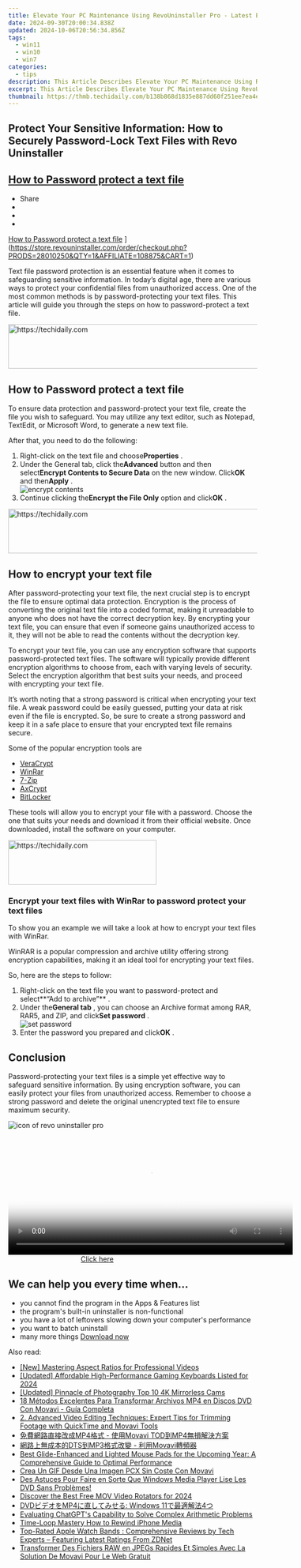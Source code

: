 ```yaml
---
title: Elevate Your PC Maintenance Using RevoUninstaller Pro - Latest Edition Insights
date: 2024-09-30T20:00:34.838Z
updated: 2024-10-06T20:56:34.856Z
tags:
  - win11
  - win10
  - win7
categories:
  - tips
description: This Article Describes Elevate Your PC Maintenance Using RevoUninstaller Pro - Latest Edition Insights
excerpt: This Article Describes Elevate Your PC Maintenance Using RevoUninstaller Pro - Latest Edition Insights
thumbnail: https://thmb.techidaily.com/b138b868d1835e887dd60f251ee7ea4ef4f6730ac1d9438afe31e96762be6b28.jpg
---
```


## Protect Your Sensitive Information: How to Securely Password-Lock Text Files with Revo Uninstaller

## [How to Password protect a text file](https://store.revouninstaller.com/order/checkout.php?PRODS=28010250&QTY=1&AFFILIATE=108875&CART=1)

* Share
* [](http://www.facebook.com/share.php?u=https://www.revouninstaller.com/blog/how-to-password-protect-a-text-file/&title=How+to+Password+protect+a+text+file)
* [](https://twitter.com/intent/tweet?text=How+to+Password+protect+a+text+file&url=https://www.revouninstaller.com/blog/how-to-password-protect-a-text-file/ "Click to share on Twitter")
* [](https://store.revouninstaller.com/order/checkout.php?PRODS=28010250&QTY=1&AFFILIATE=108875&CART=1)

[How to Password protect a text file](https://f057a20f961f56a72089-b74530d2d26278124f446233f95622ef.ssl.cf1.rackcdn.com/site/blog/password-protect-text-files/cover.png) ](https://store.revouninstaller.com/order/checkout.php?PRODS=28010250&QTY=1&AFFILIATE=108875&CART=1)

 Text file password protection is an essential feature when it comes to safeguarding sensitive information. In today’s digital age, there are various ways to protect your confidential files from unauthorized access. One of the most common methods is by password-protecting your text files. This article will guide you through the steps on how to password-protect a text file.

<!-- affiliate ads begin -->
<a href="https://aligracehair.sjv.io/c/5597632/1934142/19272" target="_top" id="1934142">
  <img src="//a.impactradius-go.com/display-ad/19272-1934142" border="0" alt="https://techidaily.com" width="728" height="90"/>
</a>
<img height="0" width="0" src="https://aligracehair.sjv.io/i/5597632/1934142/19272" style="position:absolute;visibility:hidden;" border="0" />
<!-- affiliate ads end -->

## How to Password protect a text file

 To ensure data protection and password-protect your text file, create the file you wish to safeguard. You may utilize any text editor, such as Notepad, TextEdit, or Microsoft Word, to generate a new text file.

After that, you need to do the following:

1. Right-click on the text file and choose**Properties** .
2. Under the General tab, click the**Advanced** button and then select**Encrypt Contents to Secure Data** on the new window. Click**OK** and then**Apply** .  
![encrypt contents](https://f057a20f961f56a72089-b74530d2d26278124f446233f95622ef.ssl.cf1.rackcdn.com/site/blog/password-protect-text-files/how-to-password-protect-a-text-files-step-2.png)
3. Continue clicking the**Encrypt the File Only** option and click**OK** .

<!-- affiliate ads begin -->
<a href="https://appsumo.8odi.net/c/5597632/2037351/7443" target="_top" id="2037351">
  <img src="//a.impactradius-go.com/display-ad/7443-2037351" border="0" alt="https://techidaily.com" width="728" height="90"/>
</a>
<img height="0" width="0" src="https://appsumo.8odi.net/i/5597632/2037351/7443" style="position:absolute;visibility:hidden;" border="0" />
<!-- affiliate ads end -->

## How to encrypt your text file

 After password-protecting your text file, the next crucial step is to encrypt the file to ensure optimal data protection. Encryption is the process of converting the original text file into a coded format, making it unreadable to anyone who does not have the correct decryption key. By encrypting your text file, you can ensure that even if someone gains unauthorized access to it, they will not be able to read the contents without the decryption key.

 To encrypt your text file, you can use any encryption software that supports password-protected text files. The software will typically provide different encryption algorithms to choose from, each with varying levels of security. Select the encryption algorithm that best suits your needs, and proceed with encrypting your text file.

 It’s worth noting that a strong password is critical when encrypting your text file. A weak password could be easily guessed, putting your data at risk even if the file is encrypted. So, be sure to create a strong password and keep it in a safe place to ensure that your encrypted text file remains secure.

Some of the popular encryption tools are

* [VeraCrypt](https://www.veracrypt.fr/code/VeraCrypt/)
* [WinRar](https://www.win-rar.com/start.html?&L=0)
* [7-Zip](https://www.7-zip.org/)
* [AxCrypt](https://axcrypt.net/)
* [BitLocker](https://support.microsoft.com/en-us/windows/turn-on-device-encryption-0c453637-bc88-5f74-5105-741561aae838)

 These tools will allow you to encrypt your file with a password. Choose the one that suits your needs and download it from their official website. Once downloaded, install the software on your computer.

<!-- affiliate ads begin -->
<a href="https://aligracehair.sjv.io/c/5597632/1868571/19272" target="_top" id="1868571">
  <img src="//a.impactradius-go.com/display-ad/19272-1868571" border="0" alt="https://techidaily.com" width="300" height="90"/>
</a>
<img height="0" width="0" src="https://aligracehair.sjv.io/i/5597632/1868571/19272" style="position:absolute;visibility:hidden;" border="0" />
<!-- affiliate ads end -->

### Encrypt your text files with WinRar to password protect your text files

 To show you an example we will take a look at how to encrypt your text files with WinRar.

 WinRAR is a popular compression and archive utility offering strong encryption capabilities, making it an ideal tool for encrypting your text files.

So, here are the steps to follow:

1. Right-click on the text file you want to password-protect and select**“Add to archive”** .
2. Under the**General tab** , you can choose an Archive format among RAR, RAR5, and ZIP, and click**Set password** .  
![set password](https://f057a20f961f56a72089-b74530d2d26278124f446233f95622ef.ssl.cf1.rackcdn.com/site/blog/password-protect-text-files/encrypt-your-text-files-with-winrar-step-2.png)
3. Enter the password you prepared and click**OK** .

## Conclusion

 Password-protecting your text files is a simple yet effective way to safeguard sensitive information. By using encryption software, you can easily protect your files from unauthorized access. Remember to choose a strong password and delete the original unencrypted text file to ensure maximum security.

![icon of revo uninstaller pro](https://f057a20f961f56a72089-b74530d2d26278124f446233f95622ef.ssl.cf1.rackcdn.com/site/icons/rup5-64.png)

<!-- affiliate ads begin -->
<span id="1983474">
					<video width="576" height="240" style="cursor:pointer"
           poster="//a.impactradius-go.com/display-clicktoplayimage/1983474.png"
           onclick="if(!this.playClicked){this.play();this.setAttribute('controls',true);this.playClicked=true;}">
	   <source src="//a.impactradius-go.com/display-ad/22993-1983474">
	   <img src="//a.impactradius-go.com/display-clicktoplayimage/1983474.png" style="border: none; height: 100%; width: 100%; object-fit: contain">
	</video>
	<div style="width:360px;text-align:center"><a href="javascript:window.open(decodeURIComponent('https%3A%2F%2Fhomestyler.sjv.io%2Fc%2F5597632%2F1983474%2F22993'), '_blank');void(0);">Click here</a></div>
</span>
<img height="0" width="0" src="https://imp.pxf.io/i/5597632/1983474/22993" style="position:absolute;visibility:hidden;" border="0" />
<!-- affiliate ads end -->

## We can help you every time when…

* you cannot find the program in the Apps & Features list
* the program's built-in uninstaller is non-functional
* you have a lot of leftovers slowing down your computer's performance
* you want to batch uninstall
* many more things
[Download now](https://store.revouninstaller.com/order/checkout.php?PRODS=28010250&QTY=1&AFFILIATE=108875&CART=1)

<ins class="adsbygoogle"
     style="display:block"
     data-ad-format="autorelaxed"
     data-ad-client="ca-pub-7571918770474297"
     data-ad-slot="1223367746"></ins>

<ins class="adsbygoogle"
     style="display:block"
     data-ad-client="ca-pub-7571918770474297"
     data-ad-slot="8358498916"
     data-ad-format="auto"
     data-full-width-responsive="true"></ins>

<span class="atpl-alsoreadstyle">Also read:</span>
<div><ul>
<li><a href="https://fox-friendly.techidaily.com/new-mastering-aspect-ratios-for-professional-videos/"><u>[New] Mastering Aspect Ratios for Professional Videos</u></a></li>
<li><a href="https://screen-capture.techidaily.com/updated-affordable-high-performance-gaming-keyboards-listed-for-2024/"><u>[Updated] Affordable High-Performance Gaming Keyboards Listed for 2024</u></a></li>
<li><a href="https://extra-support.techidaily.com/updated-pinnacle-of-photography-top-10-4k-mirrorless-cams/"><u>[Updated] Pinnacle of Photography Top 10 4K Mirrorless Cams</u></a></li>
<li><a href="https://win-forum.techidaily.com/18-metodos-excelentes-para-transformar-archivos-mp4-en-discos-dvd-con-movavi-guia-completa/"><u>18 Métodos Excelentes Para Transformar Archivos MP4 en Discos DVD Con Movavi - Guía Completa</u></a></li>
<li><a href="https://win-forum.techidaily.com/2-advanced-video-editing-techniques-expert-tips-for-trimming-footage-with-quicktime-and-movavi-tools/"><u>2. Advanced Video Editing Techniques: Expert Tips for Trimming Footage with QuickTime and Movavi Tools</u></a></li>
<li><a href="https://win-forum.techidaily.com/mp4-movavi-todmp4/"><u>免費網路直接改成MP4格式 - 使用Movavi TOD到MP4無損解決方案</u></a></li>
<li><a href="https://win-forum.techidaily.com/dtsmp3-movavi/"><u>網路上無成本的DTS到MP3格式改變 - 利用Movavi轉頻器</u></a></li>
<li><a href="https://hardware-tips.techidaily.com/best-glide-enhanced-and-lighted-mouse-pads-for-the-upcoming-year-a-comprehensive-guide-to-optimal-performance/"><u>Best Glide-Enhanced and Lighted Mouse Pads for the Upcoming Year: A Comprehensive Guide to Optimal Performance</u></a></li>
<li><a href="https://win-forum.techidaily.com/crea-un-gif-desde-una-imagen-pcx-sin-coste-con-movavi/"><u>Crea Un GIF Desde Una Imagen PCX Sin Coste Con Movavi</u></a></li>
<li><a href="https://win-forum.techidaily.com/des-astuces-pour-faire-en-sorte-que-windows-media-player-lise-les-dvd-sans-problemes/"><u>Des Astuces Pour Faire en Sorte Que Windows Media Player Lise Les DVD Sans Problèmes!</u></a></li>
<li><a href="https://ai-vdieo-software.techidaily.com/discover-the-best-free-mov-video-rotators-for-2024/"><u>Discover the Best Free MOV Video Rotators for 2024</u></a></li>
<li><a href="https://tech-revival.techidaily.com/dvdmp4-windows-114/"><u>DVDビデオをMP4に直してみせる: Windows 11で最適解法4つ</u></a></li>
<li><a href="https://android-pokemon-go.techidaily.com/evaluating-chatgpts-capability-to-solve-complex-arithmetic-problems/"><u>Evaluating ChatGPT's Capability to Solve Complex Arithmetic Problems</u></a></li>
<li><a href="https://vp-tips.techidaily.com/time-loop-mastery-how-to-rewind-iphone-media/"><u>Time-Loop Mastery How to Rewind iPhone Media</u></a></li>
<li><a href="https://eaxpv-info.techidaily.com/top-rated-apple-watch-bands-comprehensive-reviews-by-tech-experts-featuring-latest-ratings-from-zdnet/"><u>Top-Rated Apple Watch Bands : Comprehensive Reviews by Tech Experts – Featuring Latest Ratings From ZDNet</u></a></li>
<li><a href="https://win-forum.techidaily.com/transformer-des-fichiers-raw-en-jpegs-rapides-et-simples-avec-la-solution-de-movavi-pour-le-web-gratuit/"><u>Transformer Des Fichiers RAW en JPEGs Rapides Et Simples Avec La Solution De Movavi Pour Le Web Gratuit</u></a></li>
</ul></div>


